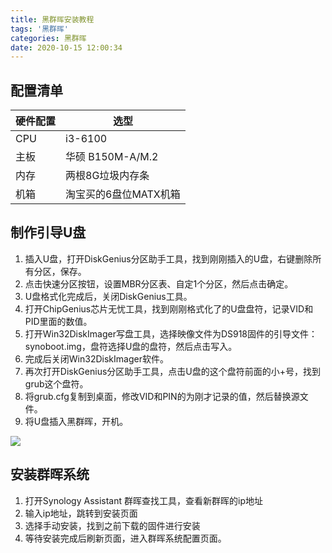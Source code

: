 ```yaml
---
title: 黑群晖安装教程
tags: '黑群晖'
categories: 黑群晖
date: 2020-10-15 12:00:34
---
```


## 配置清单
|硬件配置|选型|
|---|---|
|CPU|i3-6100|
|主板|华硕 B150M-A/M.2|
|内存|两根8G垃圾内存条|
|机箱|淘宝买的6盘位MATX机箱|

<!-- more -->

## 制作引导U盘
1. 插入U盘，打开DiskGenius分区助手工具，找到刚刚插入的U盘，右键删除所有分区，保存。
2. 点击快速分区按钮，设置MBR分区表、自定1个分区，然后点击确定。
3. U盘格式化完成后，关闭DiskGenius工具。
4. 打开ChipGenius芯片无忧工具，找到刚刚格式化了的U盘盘符，记录VID和PID里面的数值。
5. 打开Win32DiskImager写盘工具，选择映像文件为DS918固件的引导文件：synoboot.img，盘符选择U盘的盘符，然后点击写入。
6. 完成后关闭Win32DiskImager软件。
7. 再次打开DiskGenius分区助手工具，点击U盘的这个盘符前面的小+号，找到grub这个盘符。
8. 将grub.cfg复制到桌面，修改VID和PIN的为刚才记录的值，然后替换源文件。
9. 将U盘插入黑群晖，开机。

![](https://qnam.smzdm.com/202004/04/5e8839f9538ad7276.jpg_e680.jpg)

## 安装群晖系统
1. 打开Synology Assistant 群晖查找工具，查看新群晖的ip地址
2. 输入ip地址，跳转到安装页面
3. 选择手动安装，找到之前下载的固件进行安装
4. 等待安装完成后刷新页面，进入群晖系统配置页面。